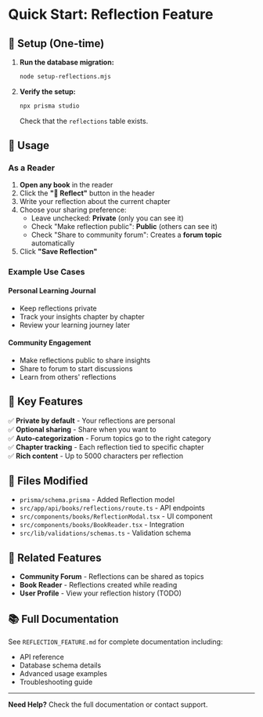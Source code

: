 # Quick Start: Reflection Feature

## 🚀 Setup (One-time)

1. **Run the database migration:**
   ```bash
   node setup-reflections.mjs
   ```

2. **Verify the setup:**
   ```bash
   npx prisma studio
   ```
   Check that the `reflections` table exists.

## 📖 Usage

### As a Reader

1. **Open any book** in the reader
2. Click the **"💭 Reflect"** button in the header
3. Write your reflection about the current chapter
4. Choose your sharing preference:
   - Leave unchecked: **Private** (only you can see it)
   - Check "Make reflection public": **Public** (others can see it)
   - Check "Share to community forum": Creates a **forum topic** automatically
5. Click **"Save Reflection"**

### Example Use Cases

#### Personal Learning Journal
- Keep reflections private
- Track your insights chapter by chapter
- Review your learning journey later

#### Community Engagement
- Make reflections public to share insights
- Share to forum to start discussions
- Learn from others' reflections

## 🎯 Key Features

✅ **Private by default** - Your reflections are personal  
✅ **Optional sharing** - Share when you want to  
✅ **Auto-categorization** - Forum topics go to the right category  
✅ **Chapter tracking** - Each reflection tied to specific chapter  
✅ **Rich content** - Up to 5000 characters per reflection  

## 📂 Files Modified

- `prisma/schema.prisma` - Added Reflection model
- `src/app/api/books/reflections/route.ts` - API endpoints
- `src/components/books/ReflectionModal.tsx` - UI component
- `src/components/books/BookReader.tsx` - Integration
- `src/lib/validations/schemas.ts` - Validation schema

## 🔗 Related Features

- **Community Forum** - Reflections can be shared as topics
- **Book Reader** - Reflections created while reading
- **User Profile** - View your reflection history (TODO)

## 📚 Full Documentation

See `REFLECTION_FEATURE.md` for complete documentation including:
- API reference
- Database schema details
- Advanced usage examples
- Troubleshooting guide

---

**Need Help?** Check the full documentation or contact support.
